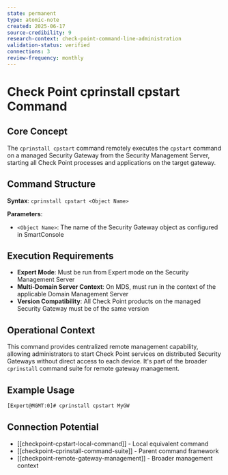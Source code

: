 ```yaml
---
state: permanent
type: atomic-note
created: 2025-06-17
source-credibility: 9
research-context: check-point-command-line-administration
validation-status: verified
connections: 3
review-frequency: monthly
---
```


# Check Point cprinstall cpstart Command

## Core Concept

The `cprinstall cpstart` command remotely executes the `cpstart` command on a managed Security Gateway from the Security Management Server, starting all Check Point processes and applications on the target gateway.

## Command Structure

**Syntax**: `cprinstall cpstart <Object Name>`

**Parameters**:
- `<Object Name>`: The name of the Security Gateway object as configured in SmartConsole

## Execution Requirements

- **Expert Mode**: Must be run from Expert mode on the Security Management Server
- **Multi-Domain Server Context**: On MDS, must run in the context of the applicable Domain Management Server
- **Version Compatibility**: All Check Point products on the managed Security Gateway must be of the same version

## Operational Context

This command provides centralized remote management capability, allowing administrators to start Check Point services on distributed Security Gateways without direct access to each device. It's part of the broader `cprinstall` command suite for remote gateway management.

## Example Usage

```bash
[Expert@MGMT:0]# cprinstall cpstart MyGW
```

## Connection Potential

- [[checkpoint-cpstart-local-command]] - Local equivalent command
- [[checkpoint-cprinstall-command-suite]] - Parent command framework
- [[checkpoint-remote-gateway-management]] - Broader management context